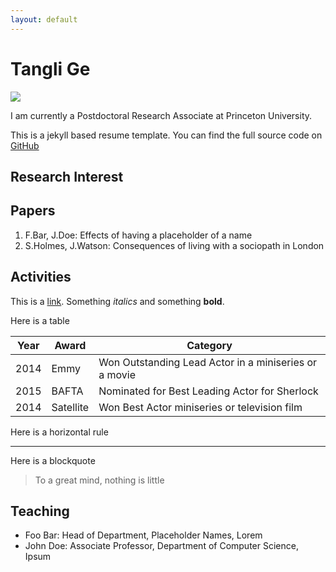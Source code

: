 ```yaml
---
layout: default
---
```


# Tangli Ge

<img class="profile-picture" src="sherlock.jpg">

I am currently a Postdoctoral Research Associate at Princeton University.

This is a jekyll based resume template. You can find the full source code on [GitHub](https://github.com/bk2dcradle/researcher)

## Research Interest



## Papers

1. F.Bar, J.Doe: Effects of having a placeholder of a name
2. S.Holmes, J.Watson: Consequences of living with a sociopath in London

## Activities

This is a [link](http://google.com). Something *italics* and something **bold**.

Here is a table

Year | Award | Category
-----|-------|--------
2014 | Emmy  | Won Outstanding Lead Actor in a miniseries or a movie
2015 | BAFTA | Nominated for Best Leading Actor for Sherlock
2014 | Satellite | Won Best Actor miniseries or television film

Here is a horizontal rule

---

Here is a blockquote

> To a great mind, nothing is little

## Teaching

* Foo Bar: Head of Department, Placeholder Names, Lorem
* John Doe: Associate Professor, Department of Computer Science, Ipsum
